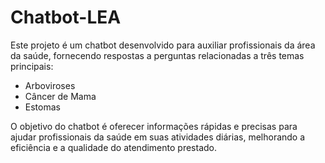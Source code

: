 # Chatbot-LEA

Este projeto é um chatbot desenvolvido para auxiliar profissionais da área da saúde, fornecendo respostas a perguntas relacionadas a três temas principais:

* Arboviroses
* Câncer de Mama
* Estomas

O objetivo do chatbot é oferecer informações rápidas e precisas para ajudar profissionais da saúde em suas atividades diárias, melhorando a eficiência e a qualidade do atendimento prestado.
